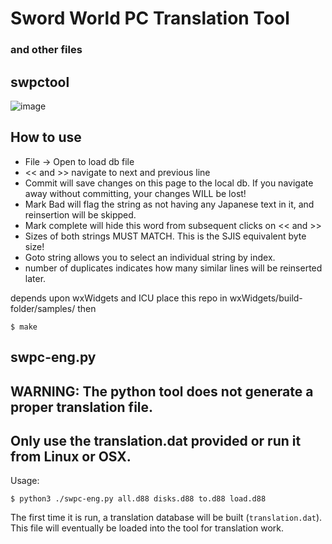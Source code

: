 # Sword World PC Translation Tool
### and other files

## swpctool
![image](https://github.com/user-attachments/assets/a7bb0bcc-d932-41a1-b451-ac5bfb481022)

## How to use
- File -> Open to load db file
- << and >> navigate to next and previous line
- Commit will save changes on this page to the local db. If you navigate away without committing, your changes WILL be lost!
- Mark Bad will flag the string as not having any Japanese text in it, and reinsertion will be skipped.
- Mark complete will hide this word from subsequent clicks on << and >>
- Sizes of both strings MUST MATCH. This is the SJIS equivalent byte size!
- Goto string allows you to select an individual string by index.
- number of duplicates indicates how many similar lines will be reinserted later.


depends upon wxWidgets and ICU
place this repo in wxWidgets/build-folder/samples/ then

`$ make`

## swpc-eng.py 
## WARNING: The python tool does not generate a proper translation file. 
## Only use the translation.dat provided or run it from Linux or OSX.
Usage:

`$ python3 ./swpc-eng.py all.d88 disks.d88 to.d88 load.d88`

The first time it is run, a translation database will be built (`translation.dat`). 
This file will eventually be loaded into the tool for translation work. 

